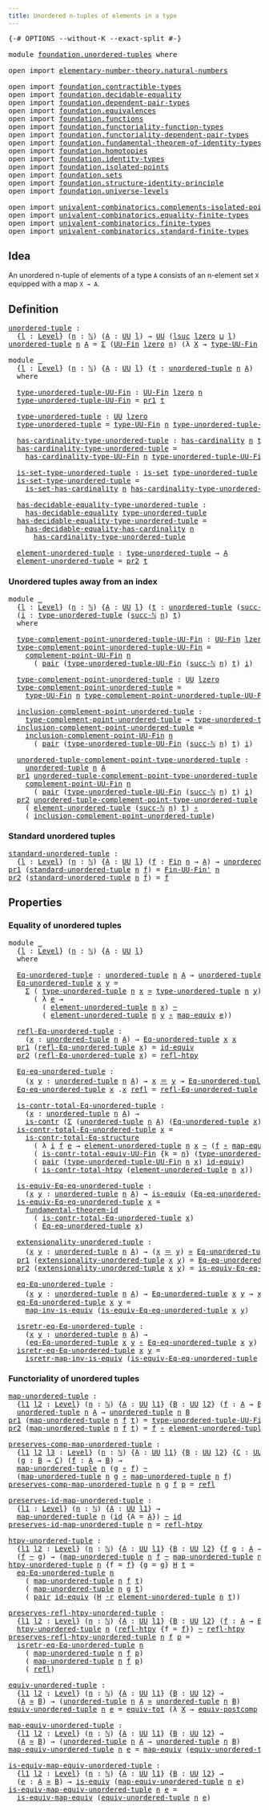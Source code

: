 ```yaml
---
title: Unordered n-tuples of elements in a type
---
```


<pre class="Agda"><a id="66" class="Symbol">{-#</a> <a id="70" class="Keyword">OPTIONS</a> <a id="78" class="Pragma">--without-K</a> <a id="90" class="Pragma">--exact-split</a> <a id="104" class="Symbol">#-}</a>

<a id="109" class="Keyword">module</a> <a id="116" href="foundation.unordered-tuples.html" class="Module">foundation.unordered-tuples</a> <a id="144" class="Keyword">where</a>

<a id="151" class="Keyword">open</a> <a id="156" class="Keyword">import</a> <a id="163" href="elementary-number-theory.natural-numbers.html" class="Module">elementary-number-theory.natural-numbers</a>

<a id="205" class="Keyword">open</a> <a id="210" class="Keyword">import</a> <a id="217" href="foundation.contractible-types.html" class="Module">foundation.contractible-types</a>
<a id="247" class="Keyword">open</a> <a id="252" class="Keyword">import</a> <a id="259" href="foundation.decidable-equality.html" class="Module">foundation.decidable-equality</a>
<a id="289" class="Keyword">open</a> <a id="294" class="Keyword">import</a> <a id="301" href="foundation.dependent-pair-types.html" class="Module">foundation.dependent-pair-types</a>
<a id="333" class="Keyword">open</a> <a id="338" class="Keyword">import</a> <a id="345" href="foundation.equivalences.html" class="Module">foundation.equivalences</a>
<a id="369" class="Keyword">open</a> <a id="374" class="Keyword">import</a> <a id="381" href="foundation.functions.html" class="Module">foundation.functions</a>
<a id="402" class="Keyword">open</a> <a id="407" class="Keyword">import</a> <a id="414" href="foundation.functoriality-function-types.html" class="Module">foundation.functoriality-function-types</a>
<a id="454" class="Keyword">open</a> <a id="459" class="Keyword">import</a> <a id="466" href="foundation.functoriality-dependent-pair-types.html" class="Module">foundation.functoriality-dependent-pair-types</a>
<a id="512" class="Keyword">open</a> <a id="517" class="Keyword">import</a> <a id="524" href="foundation.fundamental-theorem-of-identity-types.html" class="Module">foundation.fundamental-theorem-of-identity-types</a>
<a id="573" class="Keyword">open</a> <a id="578" class="Keyword">import</a> <a id="585" href="foundation.homotopies.html" class="Module">foundation.homotopies</a>
<a id="607" class="Keyword">open</a> <a id="612" class="Keyword">import</a> <a id="619" href="foundation.identity-types.html" class="Module">foundation.identity-types</a>
<a id="645" class="Keyword">open</a> <a id="650" class="Keyword">import</a> <a id="657" href="foundation.isolated-points.html" class="Module">foundation.isolated-points</a>
<a id="684" class="Keyword">open</a> <a id="689" class="Keyword">import</a> <a id="696" href="foundation.sets.html" class="Module">foundation.sets</a>
<a id="712" class="Keyword">open</a> <a id="717" class="Keyword">import</a> <a id="724" href="foundation.structure-identity-principle.html" class="Module">foundation.structure-identity-principle</a>
<a id="764" class="Keyword">open</a> <a id="769" class="Keyword">import</a> <a id="776" href="foundation.universe-levels.html" class="Module">foundation.universe-levels</a>

<a id="804" class="Keyword">open</a> <a id="809" class="Keyword">import</a> <a id="816" href="univalent-combinatorics.complements-isolated-points.html" class="Module">univalent-combinatorics.complements-isolated-points</a>
<a id="868" class="Keyword">open</a> <a id="873" class="Keyword">import</a> <a id="880" href="univalent-combinatorics.equality-finite-types.html" class="Module">univalent-combinatorics.equality-finite-types</a>
<a id="926" class="Keyword">open</a> <a id="931" class="Keyword">import</a> <a id="938" href="univalent-combinatorics.finite-types.html" class="Module">univalent-combinatorics.finite-types</a>
<a id="975" class="Keyword">open</a> <a id="980" class="Keyword">import</a> <a id="987" href="univalent-combinatorics.standard-finite-types.html" class="Module">univalent-combinatorics.standard-finite-types</a>
</pre>
## Idea

An unordered n-tuple of elements of a type `A` consists of an n-element set `X` equipped with a map `X → A`.

## Definition

<pre class="Agda"><a id="unordered-tuple"></a><a id="1180" href="foundation.unordered-tuples.html#1180" class="Function">unordered-tuple</a> <a id="1196" class="Symbol">:</a>
  <a id="1200" class="Symbol">{</a><a id="1201" href="foundation.unordered-tuples.html#1201" class="Bound">l</a> <a id="1203" class="Symbol">:</a> <a id="1205" href="Agda.Primitive.html#597" class="Postulate">Level</a><a id="1210" class="Symbol">}</a> <a id="1212" class="Symbol">(</a><a id="1213" href="foundation.unordered-tuples.html#1213" class="Bound">n</a> <a id="1215" class="Symbol">:</a> <a id="1217" href="elementary-number-theory.natural-numbers.html#1548" class="Datatype">ℕ</a><a id="1218" class="Symbol">)</a> <a id="1220" class="Symbol">(</a><a id="1221" href="foundation.unordered-tuples.html#1221" class="Bound">A</a> <a id="1223" class="Symbol">:</a> <a id="1225" href="foundation-core.universe-levels.html#235" class="Primitive">UU</a> <a id="1228" href="foundation.unordered-tuples.html#1201" class="Bound">l</a><a id="1229" class="Symbol">)</a> <a id="1231" class="Symbol">→</a> <a id="1233" href="foundation-core.universe-levels.html#235" class="Primitive">UU</a> <a id="1236" class="Symbol">(</a><a id="1237" href="Agda.Primitive.html#780" class="Primitive">lsuc</a> <a id="1242" href="Agda.Primitive.html#764" class="Primitive">lzero</a> <a id="1248" href="Agda.Primitive.html#810" class="Primitive Operator">⊔</a> <a id="1250" href="foundation.unordered-tuples.html#1201" class="Bound">l</a><a id="1251" class="Symbol">)</a>
<a id="1253" href="foundation.unordered-tuples.html#1180" class="Function">unordered-tuple</a> <a id="1269" href="foundation.unordered-tuples.html#1269" class="Bound">n</a> <a id="1271" href="foundation.unordered-tuples.html#1271" class="Bound">A</a> <a id="1273" class="Symbol">=</a> <a id="1275" href="foundation-core.dependent-pair-types.html#515" class="Record">Σ</a> <a id="1277" class="Symbol">(</a><a id="1278" href="univalent-combinatorics.finite-types.html#5087" class="Function">UU-Fin</a> <a id="1285" href="Agda.Primitive.html#764" class="Primitive">lzero</a> <a id="1291" href="foundation.unordered-tuples.html#1269" class="Bound">n</a><a id="1292" class="Symbol">)</a> <a id="1294" class="Symbol">(λ</a> <a id="1297" href="foundation.unordered-tuples.html#1297" class="Bound">X</a> <a id="1299" class="Symbol">→</a> <a id="1301" href="univalent-combinatorics.finite-types.html#5170" class="Function">type-UU-Fin</a> <a id="1313" href="foundation.unordered-tuples.html#1269" class="Bound">n</a> <a id="1315" href="foundation.unordered-tuples.html#1297" class="Bound">X</a> <a id="1317" class="Symbol">→</a> <a id="1319" href="foundation.unordered-tuples.html#1271" class="Bound">A</a><a id="1320" class="Symbol">)</a>

<a id="1323" class="Keyword">module</a> <a id="1330" href="foundation.unordered-tuples.html#1330" class="Module">_</a>
  <a id="1334" class="Symbol">{</a><a id="1335" href="foundation.unordered-tuples.html#1335" class="Bound">l</a> <a id="1337" class="Symbol">:</a> <a id="1339" href="Agda.Primitive.html#597" class="Postulate">Level</a><a id="1344" class="Symbol">}</a> <a id="1346" class="Symbol">(</a><a id="1347" href="foundation.unordered-tuples.html#1347" class="Bound">n</a> <a id="1349" class="Symbol">:</a> <a id="1351" href="elementary-number-theory.natural-numbers.html#1548" class="Datatype">ℕ</a><a id="1352" class="Symbol">)</a> <a id="1354" class="Symbol">{</a><a id="1355" href="foundation.unordered-tuples.html#1355" class="Bound">A</a> <a id="1357" class="Symbol">:</a> <a id="1359" href="foundation-core.universe-levels.html#235" class="Primitive">UU</a> <a id="1362" href="foundation.unordered-tuples.html#1335" class="Bound">l</a><a id="1363" class="Symbol">}</a> <a id="1365" class="Symbol">(</a><a id="1366" href="foundation.unordered-tuples.html#1366" class="Bound">t</a> <a id="1368" class="Symbol">:</a> <a id="1370" href="foundation.unordered-tuples.html#1180" class="Function">unordered-tuple</a> <a id="1386" href="foundation.unordered-tuples.html#1347" class="Bound">n</a> <a id="1388" href="foundation.unordered-tuples.html#1355" class="Bound">A</a><a id="1389" class="Symbol">)</a>
  <a id="1393" class="Keyword">where</a>

  <a id="1402" href="foundation.unordered-tuples.html#1402" class="Function">type-unordered-tuple-UU-Fin</a> <a id="1430" class="Symbol">:</a> <a id="1432" href="univalent-combinatorics.finite-types.html#5087" class="Function">UU-Fin</a> <a id="1439" href="Agda.Primitive.html#764" class="Primitive">lzero</a> <a id="1445" href="foundation.unordered-tuples.html#1347" class="Bound">n</a>
  <a id="1449" href="foundation.unordered-tuples.html#1402" class="Function">type-unordered-tuple-UU-Fin</a> <a id="1477" class="Symbol">=</a> <a id="1479" href="foundation-core.dependent-pair-types.html#605" class="Field">pr1</a> <a id="1483" href="foundation.unordered-tuples.html#1366" class="Bound">t</a>

  <a id="1488" href="foundation.unordered-tuples.html#1488" class="Function">type-unordered-tuple</a> <a id="1509" class="Symbol">:</a> <a id="1511" href="foundation-core.universe-levels.html#235" class="Primitive">UU</a> <a id="1514" href="Agda.Primitive.html#764" class="Primitive">lzero</a>
  <a id="1522" href="foundation.unordered-tuples.html#1488" class="Function">type-unordered-tuple</a> <a id="1543" class="Symbol">=</a> <a id="1545" href="univalent-combinatorics.finite-types.html#5170" class="Function">type-UU-Fin</a> <a id="1557" href="foundation.unordered-tuples.html#1347" class="Bound">n</a> <a id="1559" href="foundation.unordered-tuples.html#1402" class="Function">type-unordered-tuple-UU-Fin</a>

  <a id="1590" href="foundation.unordered-tuples.html#1590" class="Function">has-cardinality-type-unordered-tuple</a> <a id="1627" class="Symbol">:</a> <a id="1629" href="univalent-combinatorics.finite-types.html#4910" class="Function">has-cardinality</a> <a id="1645" href="foundation.unordered-tuples.html#1347" class="Bound">n</a> <a id="1647" href="foundation.unordered-tuples.html#1488" class="Function">type-unordered-tuple</a>
  <a id="1670" href="foundation.unordered-tuples.html#1590" class="Function">has-cardinality-type-unordered-tuple</a> <a id="1707" class="Symbol">=</a>
    <a id="1713" href="univalent-combinatorics.finite-types.html#5260" class="Function">has-cardinality-type-UU-Fin</a> <a id="1741" href="foundation.unordered-tuples.html#1347" class="Bound">n</a> <a id="1743" href="foundation.unordered-tuples.html#1402" class="Function">type-unordered-tuple-UU-Fin</a>

  <a id="1774" href="foundation.unordered-tuples.html#1774" class="Function">is-set-type-unordered-tuple</a> <a id="1802" class="Symbol">:</a> <a id="1804" href="foundation-core.sets.html#1113" class="Function">is-set</a> <a id="1811" href="foundation.unordered-tuples.html#1488" class="Function">type-unordered-tuple</a>
  <a id="1834" href="foundation.unordered-tuples.html#1774" class="Function">is-set-type-unordered-tuple</a> <a id="1862" class="Symbol">=</a>
    <a id="1868" href="univalent-combinatorics.finite-types.html#14231" class="Function">is-set-has-cardinality</a> <a id="1891" href="foundation.unordered-tuples.html#1347" class="Bound">n</a> <a id="1893" href="foundation.unordered-tuples.html#1590" class="Function">has-cardinality-type-unordered-tuple</a>

  <a id="1933" href="foundation.unordered-tuples.html#1933" class="Function">has-decidable-equality-type-unordered-tuple</a> <a id="1977" class="Symbol">:</a>
    <a id="1983" href="foundation.decidable-equality.html#1796" class="Function">has-decidable-equality</a> <a id="2006" href="foundation.unordered-tuples.html#1488" class="Function">type-unordered-tuple</a>
  <a id="2029" href="foundation.unordered-tuples.html#1933" class="Function">has-decidable-equality-type-unordered-tuple</a> <a id="2073" class="Symbol">=</a>
    <a id="2079" href="univalent-combinatorics.equality-finite-types.html#2110" class="Function">has-decidable-equality-has-cardinality</a> <a id="2118" href="foundation.unordered-tuples.html#1347" class="Bound">n</a>
      <a id="2126" href="foundation.unordered-tuples.html#1590" class="Function">has-cardinality-type-unordered-tuple</a>
      
  <a id="2172" href="foundation.unordered-tuples.html#2172" class="Function">element-unordered-tuple</a> <a id="2196" class="Symbol">:</a> <a id="2198" href="foundation.unordered-tuples.html#1488" class="Function">type-unordered-tuple</a> <a id="2219" class="Symbol">→</a> <a id="2221" href="foundation.unordered-tuples.html#1355" class="Bound">A</a>
  <a id="2225" href="foundation.unordered-tuples.html#2172" class="Function">element-unordered-tuple</a> <a id="2249" class="Symbol">=</a> <a id="2251" href="foundation-core.dependent-pair-types.html#617" class="Field">pr2</a> <a id="2255" href="foundation.unordered-tuples.html#1366" class="Bound">t</a>
</pre>
### Unordered tuples away from an index

<pre class="Agda"><a id="2311" class="Keyword">module</a> <a id="2318" href="foundation.unordered-tuples.html#2318" class="Module">_</a>
  <a id="2322" class="Symbol">{</a><a id="2323" href="foundation.unordered-tuples.html#2323" class="Bound">l</a> <a id="2325" class="Symbol">:</a> <a id="2327" href="Agda.Primitive.html#597" class="Postulate">Level</a><a id="2332" class="Symbol">}</a> <a id="2334" class="Symbol">(</a><a id="2335" href="foundation.unordered-tuples.html#2335" class="Bound">n</a> <a id="2337" class="Symbol">:</a> <a id="2339" href="elementary-number-theory.natural-numbers.html#1548" class="Datatype">ℕ</a><a id="2340" class="Symbol">)</a> <a id="2342" class="Symbol">{</a><a id="2343" href="foundation.unordered-tuples.html#2343" class="Bound">A</a> <a id="2345" class="Symbol">:</a> <a id="2347" href="foundation-core.universe-levels.html#235" class="Primitive">UU</a> <a id="2350" href="foundation.unordered-tuples.html#2323" class="Bound">l</a><a id="2351" class="Symbol">}</a> <a id="2353" class="Symbol">(</a><a id="2354" href="foundation.unordered-tuples.html#2354" class="Bound">t</a> <a id="2356" class="Symbol">:</a> <a id="2358" href="foundation.unordered-tuples.html#1180" class="Function">unordered-tuple</a> <a id="2374" class="Symbol">(</a><a id="2375" href="elementary-number-theory.natural-numbers.html#1582" class="InductiveConstructor">succ-ℕ</a> <a id="2382" href="foundation.unordered-tuples.html#2335" class="Bound">n</a><a id="2383" class="Symbol">)</a> <a id="2385" href="foundation.unordered-tuples.html#2343" class="Bound">A</a><a id="2386" class="Symbol">)</a>
  <a id="2390" class="Symbol">(</a><a id="2391" href="foundation.unordered-tuples.html#2391" class="Bound">i</a> <a id="2393" class="Symbol">:</a> <a id="2395" href="foundation.unordered-tuples.html#1488" class="Function">type-unordered-tuple</a> <a id="2416" class="Symbol">(</a><a id="2417" href="elementary-number-theory.natural-numbers.html#1582" class="InductiveConstructor">succ-ℕ</a> <a id="2424" href="foundation.unordered-tuples.html#2335" class="Bound">n</a><a id="2425" class="Symbol">)</a> <a id="2427" href="foundation.unordered-tuples.html#2354" class="Bound">t</a><a id="2428" class="Symbol">)</a>
  <a id="2432" class="Keyword">where</a>

  <a id="2441" href="foundation.unordered-tuples.html#2441" class="Function">type-complement-point-unordered-tuple-UU-Fin</a> <a id="2486" class="Symbol">:</a> <a id="2488" href="univalent-combinatorics.finite-types.html#5087" class="Function">UU-Fin</a> <a id="2495" href="Agda.Primitive.html#764" class="Primitive">lzero</a> <a id="2501" href="foundation.unordered-tuples.html#2335" class="Bound">n</a>
  <a id="2505" href="foundation.unordered-tuples.html#2441" class="Function">type-complement-point-unordered-tuple-UU-Fin</a> <a id="2550" class="Symbol">=</a>
    <a id="2556" href="univalent-combinatorics.complements-isolated-points.html#3171" class="Function">complement-point-UU-Fin</a> <a id="2580" href="foundation.unordered-tuples.html#2335" class="Bound">n</a>
      <a id="2588" class="Symbol">(</a> <a id="2590" href="foundation-core.dependent-pair-types.html#588" class="InductiveConstructor">pair</a> <a id="2595" class="Symbol">(</a><a id="2596" href="foundation.unordered-tuples.html#1402" class="Function">type-unordered-tuple-UU-Fin</a> <a id="2624" class="Symbol">(</a><a id="2625" href="elementary-number-theory.natural-numbers.html#1582" class="InductiveConstructor">succ-ℕ</a> <a id="2632" href="foundation.unordered-tuples.html#2335" class="Bound">n</a><a id="2633" class="Symbol">)</a> <a id="2635" href="foundation.unordered-tuples.html#2354" class="Bound">t</a><a id="2636" class="Symbol">)</a> <a id="2638" href="foundation.unordered-tuples.html#2391" class="Bound">i</a><a id="2639" class="Symbol">)</a>

  <a id="2644" href="foundation.unordered-tuples.html#2644" class="Function">type-complement-point-unordered-tuple</a> <a id="2682" class="Symbol">:</a> <a id="2684" href="foundation-core.universe-levels.html#235" class="Primitive">UU</a> <a id="2687" href="Agda.Primitive.html#764" class="Primitive">lzero</a>
  <a id="2695" href="foundation.unordered-tuples.html#2644" class="Function">type-complement-point-unordered-tuple</a> <a id="2733" class="Symbol">=</a>
    <a id="2739" href="univalent-combinatorics.finite-types.html#5170" class="Function">type-UU-Fin</a> <a id="2751" href="foundation.unordered-tuples.html#2335" class="Bound">n</a> <a id="2753" href="foundation.unordered-tuples.html#2441" class="Function">type-complement-point-unordered-tuple-UU-Fin</a>

  <a id="2801" href="foundation.unordered-tuples.html#2801" class="Function">inclusion-complement-point-unordered-tuple</a> <a id="2844" class="Symbol">:</a>
    <a id="2850" href="foundation.unordered-tuples.html#2644" class="Function">type-complement-point-unordered-tuple</a> <a id="2888" class="Symbol">→</a> <a id="2890" href="foundation.unordered-tuples.html#1488" class="Function">type-unordered-tuple</a> <a id="2911" class="Symbol">(</a><a id="2912" href="elementary-number-theory.natural-numbers.html#1582" class="InductiveConstructor">succ-ℕ</a> <a id="2919" href="foundation.unordered-tuples.html#2335" class="Bound">n</a><a id="2920" class="Symbol">)</a> <a id="2922" href="foundation.unordered-tuples.html#2354" class="Bound">t</a>
  <a id="2926" href="foundation.unordered-tuples.html#2801" class="Function">inclusion-complement-point-unordered-tuple</a> <a id="2969" class="Symbol">=</a>
    <a id="2975" href="univalent-combinatorics.complements-isolated-points.html#3449" class="Function">inclusion-complement-point-UU-Fin</a> <a id="3009" href="foundation.unordered-tuples.html#2335" class="Bound">n</a>
      <a id="3017" class="Symbol">(</a> <a id="3019" href="foundation-core.dependent-pair-types.html#588" class="InductiveConstructor">pair</a> <a id="3024" class="Symbol">(</a><a id="3025" href="foundation.unordered-tuples.html#1402" class="Function">type-unordered-tuple-UU-Fin</a> <a id="3053" class="Symbol">(</a><a id="3054" href="elementary-number-theory.natural-numbers.html#1582" class="InductiveConstructor">succ-ℕ</a> <a id="3061" href="foundation.unordered-tuples.html#2335" class="Bound">n</a><a id="3062" class="Symbol">)</a> <a id="3064" href="foundation.unordered-tuples.html#2354" class="Bound">t</a><a id="3065" class="Symbol">)</a> <a id="3067" href="foundation.unordered-tuples.html#2391" class="Bound">i</a><a id="3068" class="Symbol">)</a>

  <a id="3073" href="foundation.unordered-tuples.html#3073" class="Function">unordered-tuple-complement-point-type-unordered-tuple</a> <a id="3127" class="Symbol">:</a>
    <a id="3133" href="foundation.unordered-tuples.html#1180" class="Function">unordered-tuple</a> <a id="3149" href="foundation.unordered-tuples.html#2335" class="Bound">n</a> <a id="3151" href="foundation.unordered-tuples.html#2343" class="Bound">A</a>
  <a id="3155" href="foundation-core.dependent-pair-types.html#605" class="Field">pr1</a> <a id="3159" href="foundation.unordered-tuples.html#3073" class="Function">unordered-tuple-complement-point-type-unordered-tuple</a> <a id="3213" class="Symbol">=</a>
    <a id="3219" href="univalent-combinatorics.complements-isolated-points.html#3171" class="Function">complement-point-UU-Fin</a> <a id="3243" href="foundation.unordered-tuples.html#2335" class="Bound">n</a>
      <a id="3251" class="Symbol">(</a> <a id="3253" href="foundation-core.dependent-pair-types.html#588" class="InductiveConstructor">pair</a> <a id="3258" class="Symbol">(</a><a id="3259" href="foundation.unordered-tuples.html#1402" class="Function">type-unordered-tuple-UU-Fin</a> <a id="3287" class="Symbol">(</a><a id="3288" href="elementary-number-theory.natural-numbers.html#1582" class="InductiveConstructor">succ-ℕ</a> <a id="3295" href="foundation.unordered-tuples.html#2335" class="Bound">n</a><a id="3296" class="Symbol">)</a> <a id="3298" href="foundation.unordered-tuples.html#2354" class="Bound">t</a><a id="3299" class="Symbol">)</a> <a id="3301" href="foundation.unordered-tuples.html#2391" class="Bound">i</a><a id="3302" class="Symbol">)</a>
  <a id="3306" href="foundation-core.dependent-pair-types.html#617" class="Field">pr2</a> <a id="3310" href="foundation.unordered-tuples.html#3073" class="Function">unordered-tuple-complement-point-type-unordered-tuple</a> <a id="3364" class="Symbol">=</a>
    <a id="3370" class="Symbol">(</a> <a id="3372" href="foundation.unordered-tuples.html#2172" class="Function">element-unordered-tuple</a> <a id="3396" class="Symbol">(</a><a id="3397" href="elementary-number-theory.natural-numbers.html#1582" class="InductiveConstructor">succ-ℕ</a> <a id="3404" href="foundation.unordered-tuples.html#2335" class="Bound">n</a><a id="3405" class="Symbol">)</a> <a id="3407" href="foundation.unordered-tuples.html#2354" class="Bound">t</a><a id="3408" class="Symbol">)</a> <a id="3410" href="foundation-core.functions.html#420" class="Function Operator">∘</a>
    <a id="3416" class="Symbol">(</a> <a id="3418" href="foundation.unordered-tuples.html#2801" class="Function">inclusion-complement-point-unordered-tuple</a><a id="3460" class="Symbol">)</a>
</pre>
### Standard unordered tuples

<pre class="Agda"><a id="standard-unordered-tuple"></a><a id="3506" href="foundation.unordered-tuples.html#3506" class="Function">standard-unordered-tuple</a> <a id="3531" class="Symbol">:</a>
  <a id="3535" class="Symbol">{</a><a id="3536" href="foundation.unordered-tuples.html#3536" class="Bound">l</a> <a id="3538" class="Symbol">:</a> <a id="3540" href="Agda.Primitive.html#597" class="Postulate">Level</a><a id="3545" class="Symbol">}</a> <a id="3547" class="Symbol">(</a><a id="3548" href="foundation.unordered-tuples.html#3548" class="Bound">n</a> <a id="3550" class="Symbol">:</a> <a id="3552" href="elementary-number-theory.natural-numbers.html#1548" class="Datatype">ℕ</a><a id="3553" class="Symbol">)</a> <a id="3555" class="Symbol">{</a><a id="3556" href="foundation.unordered-tuples.html#3556" class="Bound">A</a> <a id="3558" class="Symbol">:</a> <a id="3560" href="foundation-core.universe-levels.html#235" class="Primitive">UU</a> <a id="3563" href="foundation.unordered-tuples.html#3536" class="Bound">l</a><a id="3564" class="Symbol">}</a> <a id="3566" class="Symbol">(</a><a id="3567" href="foundation.unordered-tuples.html#3567" class="Bound">f</a> <a id="3569" class="Symbol">:</a> <a id="3571" href="univalent-combinatorics.standard-finite-types.html#2392" class="Function">Fin</a> <a id="3575" href="foundation.unordered-tuples.html#3548" class="Bound">n</a> <a id="3577" class="Symbol">→</a> <a id="3579" href="foundation.unordered-tuples.html#3556" class="Bound">A</a><a id="3580" class="Symbol">)</a> <a id="3582" class="Symbol">→</a> <a id="3584" href="foundation.unordered-tuples.html#1180" class="Function">unordered-tuple</a> <a id="3600" href="foundation.unordered-tuples.html#3548" class="Bound">n</a> <a id="3602" href="foundation.unordered-tuples.html#3556" class="Bound">A</a>
<a id="3604" href="foundation-core.dependent-pair-types.html#605" class="Field">pr1</a> <a id="3608" class="Symbol">(</a><a id="3609" href="foundation.unordered-tuples.html#3506" class="Function">standard-unordered-tuple</a> <a id="3634" href="foundation.unordered-tuples.html#3634" class="Bound">n</a> <a id="3636" href="foundation.unordered-tuples.html#3636" class="Bound">f</a><a id="3637" class="Symbol">)</a> <a id="3639" class="Symbol">=</a> <a id="3641" href="univalent-combinatorics.finite-types.html#9305" class="Function">Fin-UU-Fin&#39;</a> <a id="3653" href="foundation.unordered-tuples.html#3634" class="Bound">n</a>
<a id="3655" href="foundation-core.dependent-pair-types.html#617" class="Field">pr2</a> <a id="3659" class="Symbol">(</a><a id="3660" href="foundation.unordered-tuples.html#3506" class="Function">standard-unordered-tuple</a> <a id="3685" href="foundation.unordered-tuples.html#3685" class="Bound">n</a> <a id="3687" href="foundation.unordered-tuples.html#3687" class="Bound">f</a><a id="3688" class="Symbol">)</a> <a id="3690" class="Symbol">=</a> <a id="3692" href="foundation.unordered-tuples.html#3687" class="Bound">f</a>
</pre>
## Properties

### Equality of unordered tuples

<pre class="Agda"><a id="3756" class="Keyword">module</a> <a id="3763" href="foundation.unordered-tuples.html#3763" class="Module">_</a>
  <a id="3767" class="Symbol">{</a><a id="3768" href="foundation.unordered-tuples.html#3768" class="Bound">l</a> <a id="3770" class="Symbol">:</a> <a id="3772" href="Agda.Primitive.html#597" class="Postulate">Level</a><a id="3777" class="Symbol">}</a> <a id="3779" class="Symbol">(</a><a id="3780" href="foundation.unordered-tuples.html#3780" class="Bound">n</a> <a id="3782" class="Symbol">:</a> <a id="3784" href="elementary-number-theory.natural-numbers.html#1548" class="Datatype">ℕ</a><a id="3785" class="Symbol">)</a> <a id="3787" class="Symbol">{</a><a id="3788" href="foundation.unordered-tuples.html#3788" class="Bound">A</a> <a id="3790" class="Symbol">:</a> <a id="3792" href="foundation-core.universe-levels.html#235" class="Primitive">UU</a> <a id="3795" href="foundation.unordered-tuples.html#3768" class="Bound">l</a><a id="3796" class="Symbol">}</a>
  <a id="3800" class="Keyword">where</a>
  
  <a id="3811" href="foundation.unordered-tuples.html#3811" class="Function">Eq-unordered-tuple</a> <a id="3830" class="Symbol">:</a> <a id="3832" href="foundation.unordered-tuples.html#1180" class="Function">unordered-tuple</a> <a id="3848" href="foundation.unordered-tuples.html#3780" class="Bound">n</a> <a id="3850" href="foundation.unordered-tuples.html#3788" class="Bound">A</a> <a id="3852" class="Symbol">→</a> <a id="3854" href="foundation.unordered-tuples.html#1180" class="Function">unordered-tuple</a> <a id="3870" href="foundation.unordered-tuples.html#3780" class="Bound">n</a> <a id="3872" href="foundation.unordered-tuples.html#3788" class="Bound">A</a> <a id="3874" class="Symbol">→</a> <a id="3876" href="foundation-core.universe-levels.html#235" class="Primitive">UU</a> <a id="3879" href="foundation.unordered-tuples.html#3768" class="Bound">l</a>
  <a id="3883" href="foundation.unordered-tuples.html#3811" class="Function">Eq-unordered-tuple</a> <a id="3902" href="foundation.unordered-tuples.html#3902" class="Bound">x</a> <a id="3904" href="foundation.unordered-tuples.html#3904" class="Bound">y</a> <a id="3906" class="Symbol">=</a>
    <a id="3912" href="foundation-core.dependent-pair-types.html#515" class="Record">Σ</a> <a id="3914" class="Symbol">(</a> <a id="3916" href="foundation.unordered-tuples.html#1488" class="Function">type-unordered-tuple</a> <a id="3937" href="foundation.unordered-tuples.html#3780" class="Bound">n</a> <a id="3939" href="foundation.unordered-tuples.html#3902" class="Bound">x</a> <a id="3941" href="foundation-core.equivalences.html#1621" class="Function Operator">≃</a> <a id="3943" href="foundation.unordered-tuples.html#1488" class="Function">type-unordered-tuple</a> <a id="3964" href="foundation.unordered-tuples.html#3780" class="Bound">n</a> <a id="3966" href="foundation.unordered-tuples.html#3904" class="Bound">y</a><a id="3967" class="Symbol">)</a>
      <a id="3975" class="Symbol">(</a> <a id="3977" class="Symbol">λ</a> <a id="3979" href="foundation.unordered-tuples.html#3979" class="Bound">e</a> <a id="3981" class="Symbol">→</a>
        <a id="3991" class="Symbol">(</a> <a id="3993" href="foundation.unordered-tuples.html#2172" class="Function">element-unordered-tuple</a> <a id="4017" href="foundation.unordered-tuples.html#3780" class="Bound">n</a> <a id="4019" href="foundation.unordered-tuples.html#3902" class="Bound">x</a><a id="4020" class="Symbol">)</a> <a id="4022" href="foundation-core.homotopies.html#1249" class="Function Operator">~</a>
        <a id="4032" class="Symbol">(</a> <a id="4034" href="foundation.unordered-tuples.html#2172" class="Function">element-unordered-tuple</a> <a id="4058" href="foundation.unordered-tuples.html#3780" class="Bound">n</a> <a id="4060" href="foundation.unordered-tuples.html#3904" class="Bound">y</a> <a id="4062" href="foundation-core.functions.html#420" class="Function Operator">∘</a> <a id="4064" href="foundation-core.equivalences.html#1821" class="Function">map-equiv</a> <a id="4074" href="foundation.unordered-tuples.html#3979" class="Bound">e</a><a id="4075" class="Symbol">))</a>

  <a id="4081" href="foundation.unordered-tuples.html#4081" class="Function">refl-Eq-unordered-tuple</a> <a id="4105" class="Symbol">:</a>
    <a id="4111" class="Symbol">(</a><a id="4112" href="foundation.unordered-tuples.html#4112" class="Bound">x</a> <a id="4114" class="Symbol">:</a> <a id="4116" href="foundation.unordered-tuples.html#1180" class="Function">unordered-tuple</a> <a id="4132" href="foundation.unordered-tuples.html#3780" class="Bound">n</a> <a id="4134" href="foundation.unordered-tuples.html#3788" class="Bound">A</a><a id="4135" class="Symbol">)</a> <a id="4137" class="Symbol">→</a> <a id="4139" href="foundation.unordered-tuples.html#3811" class="Function">Eq-unordered-tuple</a> <a id="4158" href="foundation.unordered-tuples.html#4112" class="Bound">x</a> <a id="4160" href="foundation.unordered-tuples.html#4112" class="Bound">x</a>
  <a id="4164" href="foundation-core.dependent-pair-types.html#605" class="Field">pr1</a> <a id="4168" class="Symbol">(</a><a id="4169" href="foundation.unordered-tuples.html#4081" class="Function">refl-Eq-unordered-tuple</a> <a id="4193" href="foundation.unordered-tuples.html#4193" class="Bound">x</a><a id="4194" class="Symbol">)</a> <a id="4196" class="Symbol">=</a> <a id="4198" href="foundation-core.equivalences.html#2494" class="Function">id-equiv</a>
  <a id="4209" href="foundation-core.dependent-pair-types.html#617" class="Field">pr2</a> <a id="4213" class="Symbol">(</a><a id="4214" href="foundation.unordered-tuples.html#4081" class="Function">refl-Eq-unordered-tuple</a> <a id="4238" href="foundation.unordered-tuples.html#4238" class="Bound">x</a><a id="4239" class="Symbol">)</a> <a id="4241" class="Symbol">=</a> <a id="4243" href="foundation-core.homotopies.html#1368" class="Function">refl-htpy</a>

  <a id="4256" href="foundation.unordered-tuples.html#4256" class="Function">Eq-eq-unordered-tuple</a> <a id="4278" class="Symbol">:</a>
    <a id="4284" class="Symbol">(</a><a id="4285" href="foundation.unordered-tuples.html#4285" class="Bound">x</a> <a id="4287" href="foundation.unordered-tuples.html#4287" class="Bound">y</a> <a id="4289" class="Symbol">:</a> <a id="4291" href="foundation.unordered-tuples.html#1180" class="Function">unordered-tuple</a> <a id="4307" href="foundation.unordered-tuples.html#3780" class="Bound">n</a> <a id="4309" href="foundation.unordered-tuples.html#3788" class="Bound">A</a><a id="4310" class="Symbol">)</a> <a id="4312" class="Symbol">→</a> <a id="4314" href="foundation.unordered-tuples.html#4285" class="Bound">x</a> <a id="4316" href="foundation-core.identity-types.html#1865" class="Function Operator">＝</a> <a id="4318" href="foundation.unordered-tuples.html#4287" class="Bound">y</a> <a id="4320" class="Symbol">→</a> <a id="4322" href="foundation.unordered-tuples.html#3811" class="Function">Eq-unordered-tuple</a> <a id="4341" href="foundation.unordered-tuples.html#4285" class="Bound">x</a> <a id="4343" href="foundation.unordered-tuples.html#4287" class="Bound">y</a>
  <a id="4347" href="foundation.unordered-tuples.html#4256" class="Function">Eq-eq-unordered-tuple</a> <a id="4369" href="foundation.unordered-tuples.html#4369" class="Bound">x</a> <a id="4371" class="DottedPattern Symbol">.</a><a id="4372" href="foundation.unordered-tuples.html#4369" class="DottedPattern Bound">x</a> <a id="4374" href="foundation-core.identity-types.html#1820" class="InductiveConstructor">refl</a> <a id="4379" class="Symbol">=</a> <a id="4381" href="foundation.unordered-tuples.html#4081" class="Function">refl-Eq-unordered-tuple</a> <a id="4405" href="foundation.unordered-tuples.html#4369" class="Bound">x</a>

  <a id="4410" href="foundation.unordered-tuples.html#4410" class="Function">is-contr-total-Eq-unordered-tuple</a> <a id="4444" class="Symbol">:</a>
    <a id="4450" class="Symbol">(</a><a id="4451" href="foundation.unordered-tuples.html#4451" class="Bound">x</a> <a id="4453" class="Symbol">:</a> <a id="4455" href="foundation.unordered-tuples.html#1180" class="Function">unordered-tuple</a> <a id="4471" href="foundation.unordered-tuples.html#3780" class="Bound">n</a> <a id="4473" href="foundation.unordered-tuples.html#3788" class="Bound">A</a><a id="4474" class="Symbol">)</a> <a id="4476" class="Symbol">→</a>
    <a id="4482" href="foundation-core.contractible-types.html#1006" class="Function">is-contr</a> <a id="4491" class="Symbol">(</a><a id="4492" href="foundation-core.dependent-pair-types.html#515" class="Record">Σ</a> <a id="4494" class="Symbol">(</a><a id="4495" href="foundation.unordered-tuples.html#1180" class="Function">unordered-tuple</a> <a id="4511" href="foundation.unordered-tuples.html#3780" class="Bound">n</a> <a id="4513" href="foundation.unordered-tuples.html#3788" class="Bound">A</a><a id="4514" class="Symbol">)</a> <a id="4516" class="Symbol">(</a><a id="4517" href="foundation.unordered-tuples.html#3811" class="Function">Eq-unordered-tuple</a> <a id="4536" href="foundation.unordered-tuples.html#4451" class="Bound">x</a><a id="4537" class="Symbol">))</a>
  <a id="4542" href="foundation.unordered-tuples.html#4410" class="Function">is-contr-total-Eq-unordered-tuple</a> <a id="4576" href="foundation.unordered-tuples.html#4576" class="Bound">x</a> <a id="4578" class="Symbol">=</a>
    <a id="4584" href="foundation.structure-identity-principle.html#1355" class="Function">is-contr-total-Eq-structure</a>
      <a id="4618" class="Symbol">(</a> <a id="4620" class="Symbol">λ</a> <a id="4622" href="foundation.unordered-tuples.html#4622" class="Bound">i</a> <a id="4624" href="foundation.unordered-tuples.html#4624" class="Bound">f</a> <a id="4626" href="foundation.unordered-tuples.html#4626" class="Bound">e</a> <a id="4628" class="Symbol">→</a> <a id="4630" href="foundation.unordered-tuples.html#2172" class="Function">element-unordered-tuple</a> <a id="4654" href="foundation.unordered-tuples.html#3780" class="Bound">n</a> <a id="4656" href="foundation.unordered-tuples.html#4576" class="Bound">x</a> <a id="4658" href="foundation-core.homotopies.html#1249" class="Function Operator">~</a> <a id="4660" class="Symbol">(</a><a id="4661" href="foundation.unordered-tuples.html#4624" class="Bound">f</a> <a id="4663" href="foundation-core.functions.html#420" class="Function Operator">∘</a> <a id="4665" href="foundation-core.equivalences.html#1821" class="Function">map-equiv</a> <a id="4675" href="foundation.unordered-tuples.html#4626" class="Bound">e</a><a id="4676" class="Symbol">))</a>
      <a id="4685" class="Symbol">(</a> <a id="4687" href="univalent-combinatorics.finite-types.html#19944" class="Function">is-contr-total-equiv-UU-Fin</a> <a id="4715" class="Symbol">{</a><a id="4716" class="Argument">k</a> <a id="4718" class="Symbol">=</a> <a id="4720" href="foundation.unordered-tuples.html#3780" class="Bound">n</a><a id="4721" class="Symbol">}</a> <a id="4723" class="Symbol">(</a><a id="4724" href="foundation.unordered-tuples.html#1402" class="Function">type-unordered-tuple-UU-Fin</a> <a id="4752" href="foundation.unordered-tuples.html#3780" class="Bound">n</a> <a id="4754" href="foundation.unordered-tuples.html#4576" class="Bound">x</a><a id="4755" class="Symbol">))</a>
      <a id="4764" class="Symbol">(</a> <a id="4766" href="foundation-core.dependent-pair-types.html#588" class="InductiveConstructor">pair</a> <a id="4771" class="Symbol">(</a><a id="4772" href="foundation.unordered-tuples.html#1402" class="Function">type-unordered-tuple-UU-Fin</a> <a id="4800" href="foundation.unordered-tuples.html#3780" class="Bound">n</a> <a id="4802" href="foundation.unordered-tuples.html#4576" class="Bound">x</a><a id="4803" class="Symbol">)</a> <a id="4805" href="foundation-core.equivalences.html#2494" class="Function">id-equiv</a><a id="4813" class="Symbol">)</a>
      <a id="4821" class="Symbol">(</a> <a id="4823" href="foundation.homotopies.html#3155" class="Function">is-contr-total-htpy</a> <a id="4843" class="Symbol">(</a><a id="4844" href="foundation.unordered-tuples.html#2172" class="Function">element-unordered-tuple</a> <a id="4868" href="foundation.unordered-tuples.html#3780" class="Bound">n</a> <a id="4870" href="foundation.unordered-tuples.html#4576" class="Bound">x</a><a id="4871" class="Symbol">))</a>

  <a id="4877" href="foundation.unordered-tuples.html#4877" class="Function">is-equiv-Eq-eq-unordered-tuple</a> <a id="4908" class="Symbol">:</a>
    <a id="4914" class="Symbol">(</a><a id="4915" href="foundation.unordered-tuples.html#4915" class="Bound">x</a> <a id="4917" href="foundation.unordered-tuples.html#4917" class="Bound">y</a> <a id="4919" class="Symbol">:</a> <a id="4921" href="foundation.unordered-tuples.html#1180" class="Function">unordered-tuple</a> <a id="4937" href="foundation.unordered-tuples.html#3780" class="Bound">n</a> <a id="4939" href="foundation.unordered-tuples.html#3788" class="Bound">A</a><a id="4940" class="Symbol">)</a> <a id="4942" class="Symbol">→</a> <a id="4944" href="foundation-core.equivalences.html#1556" class="Function">is-equiv</a> <a id="4953" class="Symbol">(</a><a id="4954" href="foundation.unordered-tuples.html#4256" class="Function">Eq-eq-unordered-tuple</a> <a id="4976" href="foundation.unordered-tuples.html#4915" class="Bound">x</a> <a id="4978" href="foundation.unordered-tuples.html#4917" class="Bound">y</a><a id="4979" class="Symbol">)</a>
  <a id="4983" href="foundation.unordered-tuples.html#4877" class="Function">is-equiv-Eq-eq-unordered-tuple</a> <a id="5014" href="foundation.unordered-tuples.html#5014" class="Bound">x</a> <a id="5016" class="Symbol">=</a>
    <a id="5022" href="foundation-core.fundamental-theorem-of-identity-types.html#1894" class="Function">fundamental-theorem-id</a>
      <a id="5051" class="Symbol">(</a> <a id="5053" href="foundation.unordered-tuples.html#4410" class="Function">is-contr-total-Eq-unordered-tuple</a> <a id="5087" href="foundation.unordered-tuples.html#5014" class="Bound">x</a><a id="5088" class="Symbol">)</a>
      <a id="5096" class="Symbol">(</a> <a id="5098" href="foundation.unordered-tuples.html#4256" class="Function">Eq-eq-unordered-tuple</a> <a id="5120" href="foundation.unordered-tuples.html#5014" class="Bound">x</a><a id="5121" class="Symbol">)</a>

  <a id="5126" href="foundation.unordered-tuples.html#5126" class="Function">extensionality-unordered-tuple</a> <a id="5157" class="Symbol">:</a>
    <a id="5163" class="Symbol">(</a><a id="5164" href="foundation.unordered-tuples.html#5164" class="Bound">x</a> <a id="5166" href="foundation.unordered-tuples.html#5166" class="Bound">y</a> <a id="5168" class="Symbol">:</a> <a id="5170" href="foundation.unordered-tuples.html#1180" class="Function">unordered-tuple</a> <a id="5186" href="foundation.unordered-tuples.html#3780" class="Bound">n</a> <a id="5188" href="foundation.unordered-tuples.html#3788" class="Bound">A</a><a id="5189" class="Symbol">)</a> <a id="5191" class="Symbol">→</a> <a id="5193" class="Symbol">(</a><a id="5194" href="foundation.unordered-tuples.html#5164" class="Bound">x</a> <a id="5196" href="foundation-core.identity-types.html#1865" class="Function Operator">＝</a> <a id="5198" href="foundation.unordered-tuples.html#5166" class="Bound">y</a><a id="5199" class="Symbol">)</a> <a id="5201" href="foundation-core.equivalences.html#1621" class="Function Operator">≃</a> <a id="5203" href="foundation.unordered-tuples.html#3811" class="Function">Eq-unordered-tuple</a> <a id="5222" href="foundation.unordered-tuples.html#5164" class="Bound">x</a> <a id="5224" href="foundation.unordered-tuples.html#5166" class="Bound">y</a>
  <a id="5228" href="foundation-core.dependent-pair-types.html#605" class="Field">pr1</a> <a id="5232" class="Symbol">(</a><a id="5233" href="foundation.unordered-tuples.html#5126" class="Function">extensionality-unordered-tuple</a> <a id="5264" href="foundation.unordered-tuples.html#5264" class="Bound">x</a> <a id="5266" href="foundation.unordered-tuples.html#5266" class="Bound">y</a><a id="5267" class="Symbol">)</a> <a id="5269" class="Symbol">=</a> <a id="5271" href="foundation.unordered-tuples.html#4256" class="Function">Eq-eq-unordered-tuple</a> <a id="5293" href="foundation.unordered-tuples.html#5264" class="Bound">x</a> <a id="5295" href="foundation.unordered-tuples.html#5266" class="Bound">y</a>
  <a id="5299" href="foundation-core.dependent-pair-types.html#617" class="Field">pr2</a> <a id="5303" class="Symbol">(</a><a id="5304" href="foundation.unordered-tuples.html#5126" class="Function">extensionality-unordered-tuple</a> <a id="5335" href="foundation.unordered-tuples.html#5335" class="Bound">x</a> <a id="5337" href="foundation.unordered-tuples.html#5337" class="Bound">y</a><a id="5338" class="Symbol">)</a> <a id="5340" class="Symbol">=</a> <a id="5342" href="foundation.unordered-tuples.html#4877" class="Function">is-equiv-Eq-eq-unordered-tuple</a> <a id="5373" href="foundation.unordered-tuples.html#5335" class="Bound">x</a> <a id="5375" href="foundation.unordered-tuples.html#5337" class="Bound">y</a>

  <a id="5380" href="foundation.unordered-tuples.html#5380" class="Function">eq-Eq-unordered-tuple</a> <a id="5402" class="Symbol">:</a>
    <a id="5408" class="Symbol">(</a><a id="5409" href="foundation.unordered-tuples.html#5409" class="Bound">x</a> <a id="5411" href="foundation.unordered-tuples.html#5411" class="Bound">y</a> <a id="5413" class="Symbol">:</a> <a id="5415" href="foundation.unordered-tuples.html#1180" class="Function">unordered-tuple</a> <a id="5431" href="foundation.unordered-tuples.html#3780" class="Bound">n</a> <a id="5433" href="foundation.unordered-tuples.html#3788" class="Bound">A</a><a id="5434" class="Symbol">)</a> <a id="5436" class="Symbol">→</a> <a id="5438" href="foundation.unordered-tuples.html#3811" class="Function">Eq-unordered-tuple</a> <a id="5457" href="foundation.unordered-tuples.html#5409" class="Bound">x</a> <a id="5459" href="foundation.unordered-tuples.html#5411" class="Bound">y</a> <a id="5461" class="Symbol">→</a> <a id="5463" href="foundation.unordered-tuples.html#5409" class="Bound">x</a> <a id="5465" href="foundation-core.identity-types.html#1865" class="Function Operator">＝</a> <a id="5467" href="foundation.unordered-tuples.html#5411" class="Bound">y</a>
  <a id="5471" href="foundation.unordered-tuples.html#5380" class="Function">eq-Eq-unordered-tuple</a> <a id="5493" href="foundation.unordered-tuples.html#5493" class="Bound">x</a> <a id="5495" href="foundation.unordered-tuples.html#5495" class="Bound">y</a> <a id="5497" class="Symbol">=</a>
    <a id="5503" href="foundation-core.equivalences.html#4187" class="Function">map-inv-is-equiv</a> <a id="5520" class="Symbol">(</a><a id="5521" href="foundation.unordered-tuples.html#4877" class="Function">is-equiv-Eq-eq-unordered-tuple</a> <a id="5552" href="foundation.unordered-tuples.html#5493" class="Bound">x</a> <a id="5554" href="foundation.unordered-tuples.html#5495" class="Bound">y</a><a id="5555" class="Symbol">)</a>

  <a id="5560" href="foundation.unordered-tuples.html#5560" class="Function">isretr-eq-Eq-unordered-tuple</a> <a id="5589" class="Symbol">:</a>
    <a id="5595" class="Symbol">(</a><a id="5596" href="foundation.unordered-tuples.html#5596" class="Bound">x</a> <a id="5598" href="foundation.unordered-tuples.html#5598" class="Bound">y</a> <a id="5600" class="Symbol">:</a> <a id="5602" href="foundation.unordered-tuples.html#1180" class="Function">unordered-tuple</a> <a id="5618" href="foundation.unordered-tuples.html#3780" class="Bound">n</a> <a id="5620" href="foundation.unordered-tuples.html#3788" class="Bound">A</a><a id="5621" class="Symbol">)</a> <a id="5623" class="Symbol">→</a>
    <a id="5629" class="Symbol">(</a><a id="5630" href="foundation.unordered-tuples.html#5380" class="Function">eq-Eq-unordered-tuple</a> <a id="5652" href="foundation.unordered-tuples.html#5596" class="Bound">x</a> <a id="5654" href="foundation.unordered-tuples.html#5598" class="Bound">y</a> <a id="5656" href="foundation-core.functions.html#420" class="Function Operator">∘</a> <a id="5658" href="foundation.unordered-tuples.html#4256" class="Function">Eq-eq-unordered-tuple</a> <a id="5680" href="foundation.unordered-tuples.html#5596" class="Bound">x</a> <a id="5682" href="foundation.unordered-tuples.html#5598" class="Bound">y</a><a id="5683" class="Symbol">)</a> <a id="5685" href="foundation-core.homotopies.html#1249" class="Function Operator">~</a> <a id="5687" href="foundation-core.functions.html#322" class="Function">id</a>
  <a id="5692" href="foundation.unordered-tuples.html#5560" class="Function">isretr-eq-Eq-unordered-tuple</a> <a id="5721" href="foundation.unordered-tuples.html#5721" class="Bound">x</a> <a id="5723" href="foundation.unordered-tuples.html#5723" class="Bound">y</a> <a id="5725" class="Symbol">=</a>
    <a id="5731" href="foundation-core.equivalences.html#4395" class="Function">isretr-map-inv-is-equiv</a> <a id="5755" class="Symbol">(</a><a id="5756" href="foundation.unordered-tuples.html#4877" class="Function">is-equiv-Eq-eq-unordered-tuple</a> <a id="5787" href="foundation.unordered-tuples.html#5721" class="Bound">x</a> <a id="5789" href="foundation.unordered-tuples.html#5723" class="Bound">y</a><a id="5790" class="Symbol">)</a>
</pre>
### Functoriality of unordered tuples

<pre class="Agda"><a id="map-unordered-tuple"></a><a id="5844" href="foundation.unordered-tuples.html#5844" class="Function">map-unordered-tuple</a> <a id="5864" class="Symbol">:</a>
  <a id="5868" class="Symbol">{</a><a id="5869" href="foundation.unordered-tuples.html#5869" class="Bound">l1</a> <a id="5872" href="foundation.unordered-tuples.html#5872" class="Bound">l2</a> <a id="5875" class="Symbol">:</a> <a id="5877" href="Agda.Primitive.html#597" class="Postulate">Level</a><a id="5882" class="Symbol">}</a> <a id="5884" class="Symbol">(</a><a id="5885" href="foundation.unordered-tuples.html#5885" class="Bound">n</a> <a id="5887" class="Symbol">:</a> <a id="5889" href="elementary-number-theory.natural-numbers.html#1548" class="Datatype">ℕ</a><a id="5890" class="Symbol">)</a> <a id="5892" class="Symbol">{</a><a id="5893" href="foundation.unordered-tuples.html#5893" class="Bound">A</a> <a id="5895" class="Symbol">:</a> <a id="5897" href="foundation-core.universe-levels.html#235" class="Primitive">UU</a> <a id="5900" href="foundation.unordered-tuples.html#5869" class="Bound">l1</a><a id="5902" class="Symbol">}</a> <a id="5904" class="Symbol">{</a><a id="5905" href="foundation.unordered-tuples.html#5905" class="Bound">B</a> <a id="5907" class="Symbol">:</a> <a id="5909" href="foundation-core.universe-levels.html#235" class="Primitive">UU</a> <a id="5912" href="foundation.unordered-tuples.html#5872" class="Bound">l2</a><a id="5914" class="Symbol">}</a> <a id="5916" class="Symbol">(</a><a id="5917" href="foundation.unordered-tuples.html#5917" class="Bound">f</a> <a id="5919" class="Symbol">:</a> <a id="5921" href="foundation.unordered-tuples.html#5893" class="Bound">A</a> <a id="5923" class="Symbol">→</a> <a id="5925" href="foundation.unordered-tuples.html#5905" class="Bound">B</a><a id="5926" class="Symbol">)</a> <a id="5928" class="Symbol">→</a>
  <a id="5932" href="foundation.unordered-tuples.html#1180" class="Function">unordered-tuple</a> <a id="5948" href="foundation.unordered-tuples.html#5885" class="Bound">n</a> <a id="5950" href="foundation.unordered-tuples.html#5893" class="Bound">A</a> <a id="5952" class="Symbol">→</a> <a id="5954" href="foundation.unordered-tuples.html#1180" class="Function">unordered-tuple</a> <a id="5970" href="foundation.unordered-tuples.html#5885" class="Bound">n</a> <a id="5972" href="foundation.unordered-tuples.html#5905" class="Bound">B</a>
<a id="5974" href="foundation-core.dependent-pair-types.html#605" class="Field">pr1</a> <a id="5978" class="Symbol">(</a><a id="5979" href="foundation.unordered-tuples.html#5844" class="Function">map-unordered-tuple</a> <a id="5999" href="foundation.unordered-tuples.html#5999" class="Bound">n</a> <a id="6001" href="foundation.unordered-tuples.html#6001" class="Bound">f</a> <a id="6003" href="foundation.unordered-tuples.html#6003" class="Bound">t</a><a id="6004" class="Symbol">)</a> <a id="6006" class="Symbol">=</a> <a id="6008" href="foundation.unordered-tuples.html#1402" class="Function">type-unordered-tuple-UU-Fin</a> <a id="6036" href="foundation.unordered-tuples.html#5999" class="Bound">n</a> <a id="6038" href="foundation.unordered-tuples.html#6003" class="Bound">t</a>
<a id="6040" href="foundation-core.dependent-pair-types.html#617" class="Field">pr2</a> <a id="6044" class="Symbol">(</a><a id="6045" href="foundation.unordered-tuples.html#5844" class="Function">map-unordered-tuple</a> <a id="6065" href="foundation.unordered-tuples.html#6065" class="Bound">n</a> <a id="6067" href="foundation.unordered-tuples.html#6067" class="Bound">f</a> <a id="6069" href="foundation.unordered-tuples.html#6069" class="Bound">t</a><a id="6070" class="Symbol">)</a> <a id="6072" class="Symbol">=</a> <a id="6074" href="foundation.unordered-tuples.html#6067" class="Bound">f</a> <a id="6076" href="foundation-core.functions.html#420" class="Function Operator">∘</a> <a id="6078" href="foundation.unordered-tuples.html#2172" class="Function">element-unordered-tuple</a> <a id="6102" href="foundation.unordered-tuples.html#6065" class="Bound">n</a> <a id="6104" href="foundation.unordered-tuples.html#6069" class="Bound">t</a>

<a id="preserves-comp-map-unordered-tuple"></a><a id="6107" href="foundation.unordered-tuples.html#6107" class="Function">preserves-comp-map-unordered-tuple</a> <a id="6142" class="Symbol">:</a>
  <a id="6146" class="Symbol">{</a><a id="6147" href="foundation.unordered-tuples.html#6147" class="Bound">l1</a> <a id="6150" href="foundation.unordered-tuples.html#6150" class="Bound">l2</a> <a id="6153" href="foundation.unordered-tuples.html#6153" class="Bound">l3</a> <a id="6156" class="Symbol">:</a> <a id="6158" href="Agda.Primitive.html#597" class="Postulate">Level</a><a id="6163" class="Symbol">}</a> <a id="6165" class="Symbol">(</a><a id="6166" href="foundation.unordered-tuples.html#6166" class="Bound">n</a> <a id="6168" class="Symbol">:</a> <a id="6170" href="elementary-number-theory.natural-numbers.html#1548" class="Datatype">ℕ</a><a id="6171" class="Symbol">)</a> <a id="6173" class="Symbol">{</a><a id="6174" href="foundation.unordered-tuples.html#6174" class="Bound">A</a> <a id="6176" class="Symbol">:</a> <a id="6178" href="foundation-core.universe-levels.html#235" class="Primitive">UU</a> <a id="6181" href="foundation.unordered-tuples.html#6147" class="Bound">l1</a><a id="6183" class="Symbol">}</a> <a id="6185" class="Symbol">{</a><a id="6186" href="foundation.unordered-tuples.html#6186" class="Bound">B</a> <a id="6188" class="Symbol">:</a> <a id="6190" href="foundation-core.universe-levels.html#235" class="Primitive">UU</a> <a id="6193" href="foundation.unordered-tuples.html#6150" class="Bound">l2</a><a id="6195" class="Symbol">}</a> <a id="6197" class="Symbol">{</a><a id="6198" href="foundation.unordered-tuples.html#6198" class="Bound">C</a> <a id="6200" class="Symbol">:</a> <a id="6202" href="foundation-core.universe-levels.html#235" class="Primitive">UU</a> <a id="6205" href="foundation.unordered-tuples.html#6153" class="Bound">l3</a><a id="6207" class="Symbol">}</a>
  <a id="6211" class="Symbol">(</a><a id="6212" href="foundation.unordered-tuples.html#6212" class="Bound">g</a> <a id="6214" class="Symbol">:</a> <a id="6216" href="foundation.unordered-tuples.html#6186" class="Bound">B</a> <a id="6218" class="Symbol">→</a> <a id="6220" href="foundation.unordered-tuples.html#6198" class="Bound">C</a><a id="6221" class="Symbol">)</a> <a id="6223" class="Symbol">(</a><a id="6224" href="foundation.unordered-tuples.html#6224" class="Bound">f</a> <a id="6226" class="Symbol">:</a> <a id="6228" href="foundation.unordered-tuples.html#6174" class="Bound">A</a> <a id="6230" class="Symbol">→</a> <a id="6232" href="foundation.unordered-tuples.html#6186" class="Bound">B</a><a id="6233" class="Symbol">)</a> <a id="6235" class="Symbol">→</a>
  <a id="6239" href="foundation.unordered-tuples.html#5844" class="Function">map-unordered-tuple</a> <a id="6259" href="foundation.unordered-tuples.html#6166" class="Bound">n</a> <a id="6261" class="Symbol">(</a><a id="6262" href="foundation.unordered-tuples.html#6212" class="Bound">g</a> <a id="6264" href="foundation-core.functions.html#420" class="Function Operator">∘</a> <a id="6266" href="foundation.unordered-tuples.html#6224" class="Bound">f</a><a id="6267" class="Symbol">)</a> <a id="6269" href="foundation-core.homotopies.html#1249" class="Function Operator">~</a>
  <a id="6273" class="Symbol">(</a><a id="6274" href="foundation.unordered-tuples.html#5844" class="Function">map-unordered-tuple</a> <a id="6294" href="foundation.unordered-tuples.html#6166" class="Bound">n</a> <a id="6296" href="foundation.unordered-tuples.html#6212" class="Bound">g</a> <a id="6298" href="foundation-core.functions.html#420" class="Function Operator">∘</a> <a id="6300" href="foundation.unordered-tuples.html#5844" class="Function">map-unordered-tuple</a> <a id="6320" href="foundation.unordered-tuples.html#6166" class="Bound">n</a> <a id="6322" href="foundation.unordered-tuples.html#6224" class="Bound">f</a><a id="6323" class="Symbol">)</a>
<a id="6325" href="foundation.unordered-tuples.html#6107" class="Function">preserves-comp-map-unordered-tuple</a> <a id="6360" href="foundation.unordered-tuples.html#6360" class="Bound">n</a> <a id="6362" href="foundation.unordered-tuples.html#6362" class="Bound">g</a> <a id="6364" href="foundation.unordered-tuples.html#6364" class="Bound">f</a> <a id="6366" href="foundation.unordered-tuples.html#6366" class="Bound">p</a> <a id="6368" class="Symbol">=</a> <a id="6370" href="foundation-core.identity-types.html#1820" class="InductiveConstructor">refl</a>

<a id="preserves-id-map-unordered-tuple"></a><a id="6376" href="foundation.unordered-tuples.html#6376" class="Function">preserves-id-map-unordered-tuple</a> <a id="6409" class="Symbol">:</a>
  <a id="6413" class="Symbol">{</a><a id="6414" href="foundation.unordered-tuples.html#6414" class="Bound">l1</a> <a id="6417" class="Symbol">:</a> <a id="6419" href="Agda.Primitive.html#597" class="Postulate">Level</a><a id="6424" class="Symbol">}</a> <a id="6426" class="Symbol">(</a><a id="6427" href="foundation.unordered-tuples.html#6427" class="Bound">n</a> <a id="6429" class="Symbol">:</a> <a id="6431" href="elementary-number-theory.natural-numbers.html#1548" class="Datatype">ℕ</a><a id="6432" class="Symbol">)</a> <a id="6434" class="Symbol">{</a><a id="6435" href="foundation.unordered-tuples.html#6435" class="Bound">A</a> <a id="6437" class="Symbol">:</a> <a id="6439" href="foundation-core.universe-levels.html#235" class="Primitive">UU</a> <a id="6442" href="foundation.unordered-tuples.html#6414" class="Bound">l1</a><a id="6444" class="Symbol">}</a> <a id="6446" class="Symbol">→</a>
  <a id="6450" href="foundation.unordered-tuples.html#5844" class="Function">map-unordered-tuple</a> <a id="6470" href="foundation.unordered-tuples.html#6427" class="Bound">n</a> <a id="6472" class="Symbol">(</a><a id="6473" href="foundation-core.functions.html#322" class="Function">id</a> <a id="6476" class="Symbol">{</a><a id="6477" class="Argument">A</a> <a id="6479" class="Symbol">=</a> <a id="6481" href="foundation.unordered-tuples.html#6435" class="Bound">A</a><a id="6482" class="Symbol">})</a> <a id="6485" href="foundation-core.homotopies.html#1249" class="Function Operator">~</a> <a id="6487" href="foundation-core.functions.html#322" class="Function">id</a>
<a id="6490" href="foundation.unordered-tuples.html#6376" class="Function">preserves-id-map-unordered-tuple</a> <a id="6523" href="foundation.unordered-tuples.html#6523" class="Bound">n</a> <a id="6525" class="Symbol">=</a> <a id="6527" href="foundation-core.homotopies.html#1368" class="Function">refl-htpy</a>

<a id="htpy-unordered-tuple"></a><a id="6538" href="foundation.unordered-tuples.html#6538" class="Function">htpy-unordered-tuple</a> <a id="6559" class="Symbol">:</a>
  <a id="6563" class="Symbol">{</a><a id="6564" href="foundation.unordered-tuples.html#6564" class="Bound">l1</a> <a id="6567" href="foundation.unordered-tuples.html#6567" class="Bound">l2</a> <a id="6570" class="Symbol">:</a> <a id="6572" href="Agda.Primitive.html#597" class="Postulate">Level</a><a id="6577" class="Symbol">}</a> <a id="6579" class="Symbol">(</a><a id="6580" href="foundation.unordered-tuples.html#6580" class="Bound">n</a> <a id="6582" class="Symbol">:</a> <a id="6584" href="elementary-number-theory.natural-numbers.html#1548" class="Datatype">ℕ</a><a id="6585" class="Symbol">)</a> <a id="6587" class="Symbol">{</a><a id="6588" href="foundation.unordered-tuples.html#6588" class="Bound">A</a> <a id="6590" class="Symbol">:</a> <a id="6592" href="foundation-core.universe-levels.html#235" class="Primitive">UU</a> <a id="6595" href="foundation.unordered-tuples.html#6564" class="Bound">l1</a><a id="6597" class="Symbol">}</a> <a id="6599" class="Symbol">{</a><a id="6600" href="foundation.unordered-tuples.html#6600" class="Bound">B</a> <a id="6602" class="Symbol">:</a> <a id="6604" href="foundation-core.universe-levels.html#235" class="Primitive">UU</a> <a id="6607" href="foundation.unordered-tuples.html#6567" class="Bound">l2</a><a id="6609" class="Symbol">}</a> <a id="6611" class="Symbol">{</a><a id="6612" href="foundation.unordered-tuples.html#6612" class="Bound">f</a> <a id="6614" href="foundation.unordered-tuples.html#6614" class="Bound">g</a> <a id="6616" class="Symbol">:</a> <a id="6618" href="foundation.unordered-tuples.html#6588" class="Bound">A</a> <a id="6620" class="Symbol">→</a> <a id="6622" href="foundation.unordered-tuples.html#6600" class="Bound">B</a><a id="6623" class="Symbol">}</a> <a id="6625" class="Symbol">→</a>
  <a id="6629" class="Symbol">(</a><a id="6630" href="foundation.unordered-tuples.html#6612" class="Bound">f</a> <a id="6632" href="foundation-core.homotopies.html#1249" class="Function Operator">~</a> <a id="6634" href="foundation.unordered-tuples.html#6614" class="Bound">g</a><a id="6635" class="Symbol">)</a> <a id="6637" class="Symbol">→</a> <a id="6639" class="Symbol">(</a><a id="6640" href="foundation.unordered-tuples.html#5844" class="Function">map-unordered-tuple</a> <a id="6660" href="foundation.unordered-tuples.html#6580" class="Bound">n</a> <a id="6662" href="foundation.unordered-tuples.html#6612" class="Bound">f</a> <a id="6664" href="foundation-core.homotopies.html#1249" class="Function Operator">~</a> <a id="6666" href="foundation.unordered-tuples.html#5844" class="Function">map-unordered-tuple</a> <a id="6686" href="foundation.unordered-tuples.html#6580" class="Bound">n</a> <a id="6688" href="foundation.unordered-tuples.html#6614" class="Bound">g</a><a id="6689" class="Symbol">)</a>
<a id="6691" href="foundation.unordered-tuples.html#6538" class="Function">htpy-unordered-tuple</a> <a id="6712" href="foundation.unordered-tuples.html#6712" class="Bound">n</a> <a id="6714" class="Symbol">{</a><a id="6715" class="Argument">f</a> <a id="6717" class="Symbol">=</a> <a id="6719" href="foundation.unordered-tuples.html#6719" class="Bound">f</a><a id="6720" class="Symbol">}</a> <a id="6722" class="Symbol">{</a><a id="6723" class="Argument">g</a> <a id="6725" class="Symbol">=</a> <a id="6727" href="foundation.unordered-tuples.html#6727" class="Bound">g</a><a id="6728" class="Symbol">}</a> <a id="6730" href="foundation.unordered-tuples.html#6730" class="Bound">H</a> <a id="6732" href="foundation.unordered-tuples.html#6732" class="Bound">t</a> <a id="6734" class="Symbol">=</a>
  <a id="6738" href="foundation.unordered-tuples.html#5380" class="Function">eq-Eq-unordered-tuple</a> <a id="6760" href="foundation.unordered-tuples.html#6712" class="Bound">n</a>
    <a id="6766" class="Symbol">(</a> <a id="6768" href="foundation.unordered-tuples.html#5844" class="Function">map-unordered-tuple</a> <a id="6788" href="foundation.unordered-tuples.html#6712" class="Bound">n</a> <a id="6790" href="foundation.unordered-tuples.html#6719" class="Bound">f</a> <a id="6792" href="foundation.unordered-tuples.html#6732" class="Bound">t</a><a id="6793" class="Symbol">)</a>
    <a id="6799" class="Symbol">(</a> <a id="6801" href="foundation.unordered-tuples.html#5844" class="Function">map-unordered-tuple</a> <a id="6821" href="foundation.unordered-tuples.html#6712" class="Bound">n</a> <a id="6823" href="foundation.unordered-tuples.html#6727" class="Bound">g</a> <a id="6825" href="foundation.unordered-tuples.html#6732" class="Bound">t</a><a id="6826" class="Symbol">)</a>
    <a id="6832" class="Symbol">(</a> <a id="6834" href="foundation-core.dependent-pair-types.html#588" class="InductiveConstructor">pair</a> <a id="6839" href="foundation-core.equivalences.html#2494" class="Function">id-equiv</a> <a id="6848" class="Symbol">(</a><a id="6849" href="foundation.unordered-tuples.html#6730" class="Bound">H</a> <a id="6851" href="foundation-core.homotopies.html#2710" class="Function Operator">·r</a> <a id="6854" href="foundation.unordered-tuples.html#2172" class="Function">element-unordered-tuple</a> <a id="6878" href="foundation.unordered-tuples.html#6712" class="Bound">n</a> <a id="6880" href="foundation.unordered-tuples.html#6732" class="Bound">t</a><a id="6881" class="Symbol">))</a>

<a id="preserves-refl-htpy-unordered-tuple"></a><a id="6885" href="foundation.unordered-tuples.html#6885" class="Function">preserves-refl-htpy-unordered-tuple</a> <a id="6921" class="Symbol">:</a>
  <a id="6925" class="Symbol">{</a><a id="6926" href="foundation.unordered-tuples.html#6926" class="Bound">l1</a> <a id="6929" href="foundation.unordered-tuples.html#6929" class="Bound">l2</a> <a id="6932" class="Symbol">:</a> <a id="6934" href="Agda.Primitive.html#597" class="Postulate">Level</a><a id="6939" class="Symbol">}</a> <a id="6941" class="Symbol">(</a><a id="6942" href="foundation.unordered-tuples.html#6942" class="Bound">n</a> <a id="6944" class="Symbol">:</a> <a id="6946" href="elementary-number-theory.natural-numbers.html#1548" class="Datatype">ℕ</a><a id="6947" class="Symbol">)</a> <a id="6949" class="Symbol">{</a><a id="6950" href="foundation.unordered-tuples.html#6950" class="Bound">A</a> <a id="6952" class="Symbol">:</a> <a id="6954" href="foundation-core.universe-levels.html#235" class="Primitive">UU</a> <a id="6957" href="foundation.unordered-tuples.html#6926" class="Bound">l1</a><a id="6959" class="Symbol">}</a> <a id="6961" class="Symbol">{</a><a id="6962" href="foundation.unordered-tuples.html#6962" class="Bound">B</a> <a id="6964" class="Symbol">:</a> <a id="6966" href="foundation-core.universe-levels.html#235" class="Primitive">UU</a> <a id="6969" href="foundation.unordered-tuples.html#6929" class="Bound">l2</a><a id="6971" class="Symbol">}</a> <a id="6973" class="Symbol">(</a><a id="6974" href="foundation.unordered-tuples.html#6974" class="Bound">f</a> <a id="6976" class="Symbol">:</a> <a id="6978" href="foundation.unordered-tuples.html#6950" class="Bound">A</a> <a id="6980" class="Symbol">→</a> <a id="6982" href="foundation.unordered-tuples.html#6962" class="Bound">B</a><a id="6983" class="Symbol">)</a> <a id="6985" class="Symbol">→</a>
  <a id="6989" href="foundation.unordered-tuples.html#6538" class="Function">htpy-unordered-tuple</a> <a id="7010" href="foundation.unordered-tuples.html#6942" class="Bound">n</a> <a id="7012" class="Symbol">(</a><a id="7013" href="foundation-core.homotopies.html#1368" class="Function">refl-htpy</a> <a id="7023" class="Symbol">{</a><a id="7024" class="Argument">f</a> <a id="7026" class="Symbol">=</a> <a id="7028" href="foundation.unordered-tuples.html#6974" class="Bound">f</a><a id="7029" class="Symbol">})</a> <a id="7032" href="foundation-core.homotopies.html#1249" class="Function Operator">~</a> <a id="7034" href="foundation-core.homotopies.html#1368" class="Function">refl-htpy</a>
<a id="7044" href="foundation.unordered-tuples.html#6885" class="Function">preserves-refl-htpy-unordered-tuple</a> <a id="7080" href="foundation.unordered-tuples.html#7080" class="Bound">n</a> <a id="7082" href="foundation.unordered-tuples.html#7082" class="Bound">f</a> <a id="7084" href="foundation.unordered-tuples.html#7084" class="Bound">p</a> <a id="7086" class="Symbol">=</a>
  <a id="7090" href="foundation.unordered-tuples.html#5560" class="Function">isretr-eq-Eq-unordered-tuple</a> <a id="7119" href="foundation.unordered-tuples.html#7080" class="Bound">n</a>
    <a id="7125" class="Symbol">(</a> <a id="7127" href="foundation.unordered-tuples.html#5844" class="Function">map-unordered-tuple</a> <a id="7147" href="foundation.unordered-tuples.html#7080" class="Bound">n</a> <a id="7149" href="foundation.unordered-tuples.html#7082" class="Bound">f</a> <a id="7151" href="foundation.unordered-tuples.html#7084" class="Bound">p</a><a id="7152" class="Symbol">)</a>
    <a id="7158" class="Symbol">(</a> <a id="7160" href="foundation.unordered-tuples.html#5844" class="Function">map-unordered-tuple</a> <a id="7180" href="foundation.unordered-tuples.html#7080" class="Bound">n</a> <a id="7182" href="foundation.unordered-tuples.html#7082" class="Bound">f</a> <a id="7184" href="foundation.unordered-tuples.html#7084" class="Bound">p</a><a id="7185" class="Symbol">)</a>
    <a id="7191" class="Symbol">(</a> <a id="7193" href="foundation-core.identity-types.html#1820" class="InductiveConstructor">refl</a><a id="7197" class="Symbol">)</a>

<a id="equiv-unordered-tuple"></a><a id="7200" href="foundation.unordered-tuples.html#7200" class="Function">equiv-unordered-tuple</a> <a id="7222" class="Symbol">:</a>
  <a id="7226" class="Symbol">{</a><a id="7227" href="foundation.unordered-tuples.html#7227" class="Bound">l1</a> <a id="7230" href="foundation.unordered-tuples.html#7230" class="Bound">l2</a> <a id="7233" class="Symbol">:</a> <a id="7235" href="Agda.Primitive.html#597" class="Postulate">Level</a><a id="7240" class="Symbol">}</a> <a id="7242" class="Symbol">(</a><a id="7243" href="foundation.unordered-tuples.html#7243" class="Bound">n</a> <a id="7245" class="Symbol">:</a> <a id="7247" href="elementary-number-theory.natural-numbers.html#1548" class="Datatype">ℕ</a><a id="7248" class="Symbol">)</a> <a id="7250" class="Symbol">{</a><a id="7251" href="foundation.unordered-tuples.html#7251" class="Bound">A</a> <a id="7253" class="Symbol">:</a> <a id="7255" href="foundation-core.universe-levels.html#235" class="Primitive">UU</a> <a id="7258" href="foundation.unordered-tuples.html#7227" class="Bound">l1</a><a id="7260" class="Symbol">}</a> <a id="7262" class="Symbol">{</a><a id="7263" href="foundation.unordered-tuples.html#7263" class="Bound">B</a> <a id="7265" class="Symbol">:</a> <a id="7267" href="foundation-core.universe-levels.html#235" class="Primitive">UU</a> <a id="7270" href="foundation.unordered-tuples.html#7230" class="Bound">l2</a><a id="7272" class="Symbol">}</a> <a id="7274" class="Symbol">→</a>
  <a id="7278" class="Symbol">(</a><a id="7279" href="foundation.unordered-tuples.html#7251" class="Bound">A</a> <a id="7281" href="foundation-core.equivalences.html#1621" class="Function Operator">≃</a> <a id="7283" href="foundation.unordered-tuples.html#7263" class="Bound">B</a><a id="7284" class="Symbol">)</a> <a id="7286" class="Symbol">→</a> <a id="7288" class="Symbol">(</a><a id="7289" href="foundation.unordered-tuples.html#1180" class="Function">unordered-tuple</a> <a id="7305" href="foundation.unordered-tuples.html#7243" class="Bound">n</a> <a id="7307" href="foundation.unordered-tuples.html#7251" class="Bound">A</a> <a id="7309" href="foundation-core.equivalences.html#1621" class="Function Operator">≃</a> <a id="7311" href="foundation.unordered-tuples.html#1180" class="Function">unordered-tuple</a> <a id="7327" href="foundation.unordered-tuples.html#7243" class="Bound">n</a> <a id="7329" href="foundation.unordered-tuples.html#7263" class="Bound">B</a><a id="7330" class="Symbol">)</a>
<a id="7332" href="foundation.unordered-tuples.html#7200" class="Function">equiv-unordered-tuple</a> <a id="7354" href="foundation.unordered-tuples.html#7354" class="Bound">n</a> <a id="7356" href="foundation.unordered-tuples.html#7356" class="Bound">e</a> <a id="7358" class="Symbol">=</a> <a id="7360" href="foundation-core.functoriality-dependent-pair-types.html#7267" class="Function">equiv-tot</a> <a id="7370" class="Symbol">(λ</a> <a id="7373" href="foundation.unordered-tuples.html#7373" class="Bound">X</a> <a id="7375" class="Symbol">→</a> <a id="7377" href="foundation-core.functoriality-function-types.html#3125" class="Function">equiv-postcomp</a> <a id="7392" class="Symbol">(</a><a id="7393" href="univalent-combinatorics.finite-types.html#5170" class="Function">type-UU-Fin</a> <a id="7405" href="foundation.unordered-tuples.html#7354" class="Bound">n</a> <a id="7407" href="foundation.unordered-tuples.html#7373" class="Bound">X</a><a id="7408" class="Symbol">)</a> <a id="7410" href="foundation.unordered-tuples.html#7356" class="Bound">e</a><a id="7411" class="Symbol">)</a>

<a id="map-equiv-unordered-tuple"></a><a id="7414" href="foundation.unordered-tuples.html#7414" class="Function">map-equiv-unordered-tuple</a> <a id="7440" class="Symbol">:</a>
  <a id="7444" class="Symbol">{</a><a id="7445" href="foundation.unordered-tuples.html#7445" class="Bound">l1</a> <a id="7448" href="foundation.unordered-tuples.html#7448" class="Bound">l2</a> <a id="7451" class="Symbol">:</a> <a id="7453" href="Agda.Primitive.html#597" class="Postulate">Level</a><a id="7458" class="Symbol">}</a> <a id="7460" class="Symbol">(</a><a id="7461" href="foundation.unordered-tuples.html#7461" class="Bound">n</a> <a id="7463" class="Symbol">:</a> <a id="7465" href="elementary-number-theory.natural-numbers.html#1548" class="Datatype">ℕ</a><a id="7466" class="Symbol">)</a> <a id="7468" class="Symbol">{</a><a id="7469" href="foundation.unordered-tuples.html#7469" class="Bound">A</a> <a id="7471" class="Symbol">:</a> <a id="7473" href="foundation-core.universe-levels.html#235" class="Primitive">UU</a> <a id="7476" href="foundation.unordered-tuples.html#7445" class="Bound">l1</a><a id="7478" class="Symbol">}</a> <a id="7480" class="Symbol">{</a><a id="7481" href="foundation.unordered-tuples.html#7481" class="Bound">B</a> <a id="7483" class="Symbol">:</a> <a id="7485" href="foundation-core.universe-levels.html#235" class="Primitive">UU</a> <a id="7488" href="foundation.unordered-tuples.html#7448" class="Bound">l2</a><a id="7490" class="Symbol">}</a> <a id="7492" class="Symbol">→</a>
  <a id="7496" class="Symbol">(</a><a id="7497" href="foundation.unordered-tuples.html#7469" class="Bound">A</a> <a id="7499" href="foundation-core.equivalences.html#1621" class="Function Operator">≃</a> <a id="7501" href="foundation.unordered-tuples.html#7481" class="Bound">B</a><a id="7502" class="Symbol">)</a> <a id="7504" class="Symbol">→</a> <a id="7506" class="Symbol">(</a><a id="7507" href="foundation.unordered-tuples.html#1180" class="Function">unordered-tuple</a> <a id="7523" href="foundation.unordered-tuples.html#7461" class="Bound">n</a> <a id="7525" href="foundation.unordered-tuples.html#7469" class="Bound">A</a> <a id="7527" class="Symbol">→</a> <a id="7529" href="foundation.unordered-tuples.html#1180" class="Function">unordered-tuple</a> <a id="7545" href="foundation.unordered-tuples.html#7461" class="Bound">n</a> <a id="7547" href="foundation.unordered-tuples.html#7481" class="Bound">B</a><a id="7548" class="Symbol">)</a>
<a id="7550" href="foundation.unordered-tuples.html#7414" class="Function">map-equiv-unordered-tuple</a> <a id="7576" href="foundation.unordered-tuples.html#7576" class="Bound">n</a> <a id="7578" href="foundation.unordered-tuples.html#7578" class="Bound">e</a> <a id="7580" class="Symbol">=</a> <a id="7582" href="foundation-core.equivalences.html#1821" class="Function">map-equiv</a> <a id="7592" class="Symbol">(</a><a id="7593" href="foundation.unordered-tuples.html#7200" class="Function">equiv-unordered-tuple</a> <a id="7615" href="foundation.unordered-tuples.html#7576" class="Bound">n</a> <a id="7617" href="foundation.unordered-tuples.html#7578" class="Bound">e</a><a id="7618" class="Symbol">)</a>

<a id="is-equiv-map-equiv-unordered-tuple"></a><a id="7621" href="foundation.unordered-tuples.html#7621" class="Function">is-equiv-map-equiv-unordered-tuple</a> <a id="7656" class="Symbol">:</a>
  <a id="7660" class="Symbol">{</a><a id="7661" href="foundation.unordered-tuples.html#7661" class="Bound">l1</a> <a id="7664" href="foundation.unordered-tuples.html#7664" class="Bound">l2</a> <a id="7667" class="Symbol">:</a> <a id="7669" href="Agda.Primitive.html#597" class="Postulate">Level</a><a id="7674" class="Symbol">}</a> <a id="7676" class="Symbol">(</a><a id="7677" href="foundation.unordered-tuples.html#7677" class="Bound">n</a> <a id="7679" class="Symbol">:</a> <a id="7681" href="elementary-number-theory.natural-numbers.html#1548" class="Datatype">ℕ</a><a id="7682" class="Symbol">)</a> <a id="7684" class="Symbol">{</a><a id="7685" href="foundation.unordered-tuples.html#7685" class="Bound">A</a> <a id="7687" class="Symbol">:</a> <a id="7689" href="foundation-core.universe-levels.html#235" class="Primitive">UU</a> <a id="7692" href="foundation.unordered-tuples.html#7661" class="Bound">l1</a><a id="7694" class="Symbol">}</a> <a id="7696" class="Symbol">{</a><a id="7697" href="foundation.unordered-tuples.html#7697" class="Bound">B</a> <a id="7699" class="Symbol">:</a> <a id="7701" href="foundation-core.universe-levels.html#235" class="Primitive">UU</a> <a id="7704" href="foundation.unordered-tuples.html#7664" class="Bound">l2</a><a id="7706" class="Symbol">}</a> <a id="7708" class="Symbol">→</a>
  <a id="7712" class="Symbol">(</a><a id="7713" href="foundation.unordered-tuples.html#7713" class="Bound">e</a> <a id="7715" class="Symbol">:</a> <a id="7717" href="foundation.unordered-tuples.html#7685" class="Bound">A</a> <a id="7719" href="foundation-core.equivalences.html#1621" class="Function Operator">≃</a> <a id="7721" href="foundation.unordered-tuples.html#7697" class="Bound">B</a><a id="7722" class="Symbol">)</a> <a id="7724" class="Symbol">→</a> <a id="7726" href="foundation-core.equivalences.html#1556" class="Function">is-equiv</a> <a id="7735" class="Symbol">(</a><a id="7736" href="foundation.unordered-tuples.html#7414" class="Function">map-equiv-unordered-tuple</a> <a id="7762" href="foundation.unordered-tuples.html#7677" class="Bound">n</a> <a id="7764" href="foundation.unordered-tuples.html#7713" class="Bound">e</a><a id="7765" class="Symbol">)</a>
<a id="7767" href="foundation.unordered-tuples.html#7621" class="Function">is-equiv-map-equiv-unordered-tuple</a> <a id="7802" href="foundation.unordered-tuples.html#7802" class="Bound">n</a> <a id="7804" href="foundation.unordered-tuples.html#7804" class="Bound">e</a> <a id="7806" class="Symbol">=</a>
  <a id="7810" href="foundation-core.equivalences.html#1876" class="Function">is-equiv-map-equiv</a> <a id="7829" class="Symbol">(</a><a id="7830" href="foundation.unordered-tuples.html#7200" class="Function">equiv-unordered-tuple</a> <a id="7852" href="foundation.unordered-tuples.html#7802" class="Bound">n</a> <a id="7854" href="foundation.unordered-tuples.html#7804" class="Bound">e</a><a id="7855" class="Symbol">)</a>
</pre>